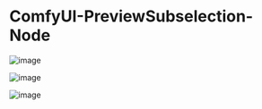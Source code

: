 # ComfyUI-PreviewSubselection-Node

![image](https://github.com/underclockeddev/ComfyUI-PreviewSubselection-Node/assets/71031886/1db60542-c681-49d3-8e49-0909034e01d2)

![image](https://github.com/underclockeddev/ComfyUI-PreviewSubselection-Node/assets/71031886/23489a83-0f28-4ea7-86ef-cfe7db68d226)

![image](https://github.com/underclockeddev/ComfyUI-PreviewSubselection-Node/assets/71031886/ef6bc44e-bfe9-45e1-8434-fb50f5a35e1e)
